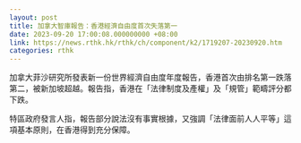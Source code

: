 ```yaml
---
layout: post
title: 加拿大智庫報告：香港經濟自由度首次失落第一
date: 2023-09-20 17:00:08.000000000 +08:00
link: https://news.rthk.hk/rthk/ch/component/k2/1719207-20230920.htm
categories: rthk
---
```


加拿大菲沙研究所發表新一份世界經濟自由度年度報告，香港首次由排名第一跌落第二，被新加坡超越。報告指，香港在「法律制度及產權」及「規管」範疇評分都下跌。

特區政府發言人指，報告部分說法沒有事實根據，又強調「法律面前人人平等」這項基本原則，在香港得到充分保障。

